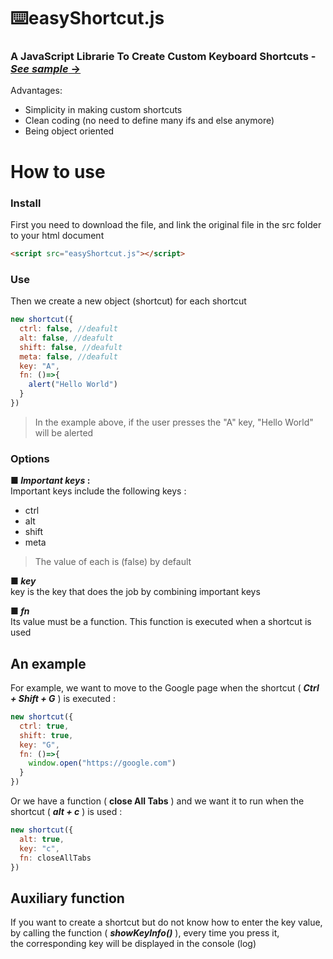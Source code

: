 # :keyboard:easyShortcut.js
### A JavaScript Librarie To Create Custom Keyboard Shortcuts -  [_See sample_ →](https://wwwAlireza.github.io)
Advantages: <br>
- Simplicity in making custom shortcuts
- Clean coding (no need to define many ifs and else anymore)
- Being object oriented
# How to use
### Install
First you need to download the file, and link the original file in the src folder to your html document <br>
```html
<script src="easyShortcut.js"></script>
```
### Use
Then we create a new object (shortcut) for each shortcut <br>
```js
new shortcut({
  ctrl: false, //deafult
  alt: false, //deafult
  shift: false, //deafult
  meta: false, //deafult
  key: "A",
  fn: ()=>{
    alert("Hello World")
  }
})
```
> In the example above, if the user presses the "A" key, "Hello World" will be alerted <br>

### Options
**■ _Important keys_ :** <br>
Important keys include the following keys :
- ctrl
- alt
- shift
- meta
> The value of each is (false) by default <br>

**■ _key_** <br>
key is the key that does the job by combining important keys <br>

**■ _fn_** <br>
Its value must be a function. This function is executed when a shortcut is used <br>

## An example
For example, we want to move to the Google page when the shortcut ( ***Ctrl + Shift + G*** ) is executed :
```js
new shortcut({
  ctrl: true,
  shift: true,
  key: "G",
  fn: ()=>{
    window.open("https://google.com")
  }
})
```
Or we have a function ( **close All Tabs** ) and we want it to run when the shortcut ( ***alt + c*** ) is used :
```js
new shortcut({
  alt: true,
  key: "c",
  fn: closeAllTabs
})
```
## Auxiliary function
If you want to create a shortcut but do not know how to enter the key value, by calling the function ( ***showKeyInfo()*** ), every time you press it, <br>
the corresponding key will be displayed in the console (log)



